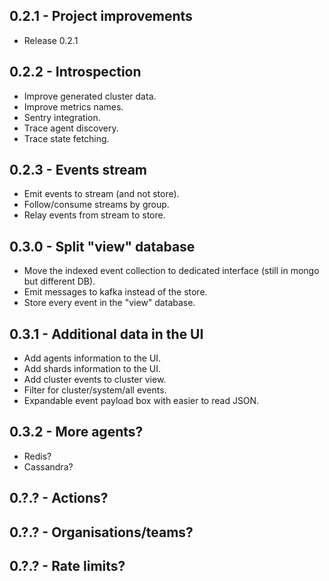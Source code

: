 ## 0.2.1 - Project improvements
- Release 0.2.1


## 0.2.2 - Introspection
- Improve generated cluster data.
- Improve metrics names.
- Sentry integration.
- Trace agent discovery.
- Trace state fetching.


## 0.2.3 - Events stream
- Emit events to stream (and not store).
- Follow/consume streams by group.
- Relay events from stream to store.


## 0.3.0 - Split "view" database
- Move the indexed event collection to dedicated interface (still in mongo but different DB).
- Emit messages to kafka instead of the store.
- Store every event in the "view" database.


## 0.3.1 - Additional data in the UI
- Add agents information to the UI.
- Add shards information to the UI.
- Add cluster events to cluster view.
- Filter for cluster/system/all events.
- Expandable event payload box with easier to read JSON.


## 0.3.2 - More agents?
- Redis?
- Cassandra?

## 0.?.? - Actions?

## 0.?.? - Organisations/teams?

## 0.?.? - Rate limits?
